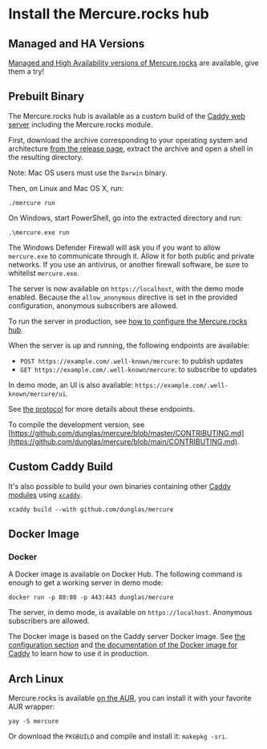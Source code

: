# Install the Mercure.rocks hub

## Managed and HA Versions

[Managed and High Availability versions of Mercure.rocks](https://mercure.rocks/pricing) are available, give them a try!

## Prebuilt Binary

The Mercure.rocks hub is available as a custom build of the [Caddy web server](https://caddyserver.com/) including the Mercure.rocks module.

First, download the archive corresponding to your operating system and architecture [from the release page](https://github.com/dunglas/mercure/releases), extract the archive and open a shell in the resulting directory.

Note: Mac OS users must use the `Darwin` binary.

Then, on Linux and Mac OS X, run:

    ./mercure run

On Windows, start PowerShell, go into the extracted directory and run:

    .\mercure.exe run

The Windows Defender Firewall will ask you if you want to allow `mercure.exe` to communicate through it.
Allow it for both public and private networks. If you use an antivirus, or another firewall software, be sure to whitelist `mercure.exe`. 

The server is now available on `https://localhost`, with the demo mode enabled. Because the `allow_anonymous` directive is set in the provided configuration, anonymous subscribers are allowed.

To run the server in production, see [how to configure the Mercure.rocks hub](config.md).

When the server is up and running, the following endpoints are available:

* `POST https://example.com/.well-known/mercure`: to publish updates
* `GET https://example.com/.well-known/mercure`: to subscribe to updates

In demo mode, an UI is also available: `https://example.com/.well-known/mercure/ui`.

See [the protocol](../../spec/mercure.md) for more details about these endpoints.

To compile the development version, see [https://github.com/dunglas/mercure/blob/master/CONTRIBUTING.md](https://github.com/dunglas/mercure/blob/main/CONTRIBUTING.md).

## Custom Caddy Build

It's also possible to build your own binaries containing other [Caddy modules](https://caddyserver.com/download) using [`xcaddy`](https://github.com/caddyserver/xcaddy).

    xcaddy build --with github.com/dunglas/mercure

## Docker Image

### Docker

A Docker image is available on Docker Hub. The following command is enough to get a working server in demo mode:

    docker run -p 80:80 -p 443:443 dunglas/mercure

The server, in demo mode, is available on `https://localhost`. Anonymous subscribers are allowed.

The Docker image is based on the Caddy server Docker image.
See [the configuration section](config.md) and [the documentation of the Docker image for Caddy](https://registry.hub.docker.com/_/caddy) to learn how to use it in production.

## Arch Linux

Mercure.rocks is available [on the AUR](https://aur.archlinux.org/packages/mercure), you can install it with your favorite AUR wrapper:

    yay -S mercure

Or download the `PKGBUILD` and compile and install it: `makepkg -sri`.
